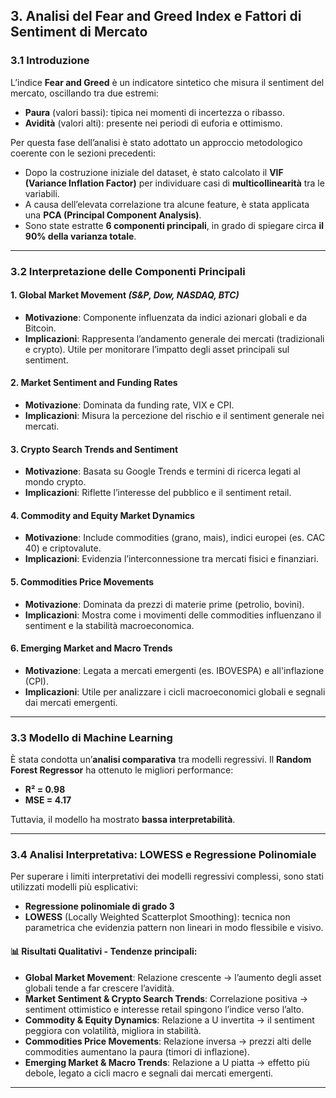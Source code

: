 ## 3. Analisi del Fear and Greed Index e Fattori di Sentiment di Mercato

### 3.1 Introduzione

L’indice **Fear and Greed** è un indicatore sintetico che misura il sentiment del mercato, oscillando tra due estremi:

- **Paura** (valori bassi): tipica nei momenti di incertezza o ribasso.
- **Avidità** (valori alti): presente nei periodi di euforia e ottimismo.

Per questa fase dell’analisi è stato adottato un approccio metodologico coerente con le sezioni precedenti:

- Dopo la costruzione iniziale del dataset, è stato calcolato il **VIF (Variance Inflation Factor)** per individuare casi di **multicollinearità** tra le variabili.
- A causa dell’elevata correlazione tra alcune feature, è stata applicata una **PCA (Principal Component Analysis)**.
- Sono state estratte **6 componenti principali**, in grado di spiegare circa **il 90% della varianza totale**.

---

### 3.2 Interpretazione delle Componenti Principali

#### 1. Global Market Movement *(S&P, Dow, NASDAQ, BTC)*

- **Motivazione**: Componente influenzata da indici azionari globali e da Bitcoin.
- **Implicazioni**: Rappresenta l’andamento generale dei mercati (tradizionali e crypto). Utile per monitorare l’impatto degli asset principali sul sentiment.

#### 2. Market Sentiment and Funding Rates

- **Motivazione**: Dominata da funding rate, VIX e CPI.
- **Implicazioni**: Misura la percezione del rischio e il sentiment generale nei mercati.

#### 3. Crypto Search Trends and Sentiment

- **Motivazione**: Basata su Google Trends e termini di ricerca legati al mondo crypto.
- **Implicazioni**: Riflette l’interesse del pubblico e il sentiment retail.

#### 4. Commodity and Equity Market Dynamics

- **Motivazione**: Include commodities (grano, mais), indici europei (es. CAC 40) e criptovalute.
- **Implicazioni**: Evidenzia l’interconnessione tra mercati fisici e finanziari.

#### 5. Commodities Price Movements

- **Motivazione**: Dominata da prezzi di materie prime (petrolio, bovini).
- **Implicazioni**: Mostra come i movimenti delle commodities influenzano il sentiment e la stabilità macroeconomica.

#### 6. Emerging Market and Macro Trends

- **Motivazione**: Legata a mercati emergenti (es. IBOVESPA) e all'inflazione (CPI).
- **Implicazioni**: Utile per analizzare i cicli macroeconomici globali e segnali dai mercati emergenti.

---

### 3.3 Modello di Machine Learning

È stata condotta un’**analisi comparativa** tra modelli regressivi. Il **Random Forest Regressor** ha ottenuto le migliori performance:

- **R² = 0.98**
- **MSE = 4.17**

Tuttavia, il modello ha mostrato **bassa interpretabilità**.

---

### 3.4 Analisi Interpretativa: LOWESS e Regressione Polinomiale

Per superare i limiti interpretativi dei modelli regressivi complessi, sono stati utilizzati modelli più esplicativi:

- **Regressione polinomiale di grado 3**
- **LOWESS** (Locally Weighted Scatterplot Smoothing): tecnica non parametrica che evidenzia pattern non lineari in modo flessibile e visivo.

#### 📊 Risultati Qualitativi - Tendenze principali:

- **Global Market Movement**: Relazione crescente → l’aumento degli asset globali tende a far crescere l’avidità.
- **Market Sentiment & Crypto Search Trends**: Correlazione positiva → sentiment ottimistico e interesse retail spingono l’indice verso l’alto.
- **Commodity & Equity Dynamics**: Relazione a U invertita → il sentiment peggiora con volatilità, migliora in stabilità.
- **Commodities Price Movements**: Relazione inversa → prezzi alti delle commodities aumentano la paura (timori di inflazione).
- **Emerging Market & Macro Trends**: Relazione a U piatta → effetto più debole, legato a cicli macro e segnali dai mercati emergenti.

---
